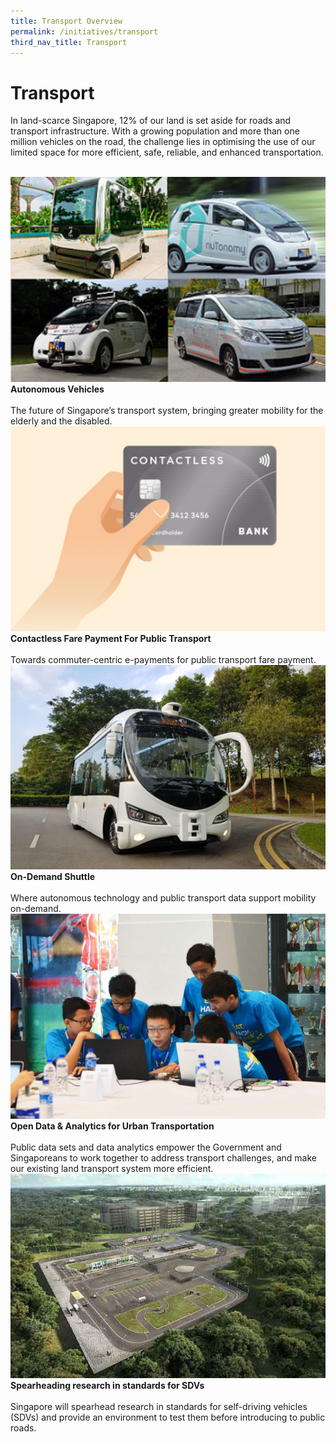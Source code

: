```yaml
---
title: Transport Overview
permalink: /initiatives/transport
third_nav_title: Transport
---
```

# Transport
In land-scarce Singapore, 12% of our land is set aside for roads and transport infrastructure. With a growing population and more than one million vehicles on the road, the challenge lies in optimising the use of our limited space for more efficient, safe, reliable, and enhanced transportation.

<br>
<div class="row">  
  <div class="column-c" > 
    <a href="/initiatives/transport/autonomous-vehicles" target="_blank"><img src="/images/initiatives/overview-pages/autonomous-vehicles.png"></a><br>
    <div class="header"><b>Autonomous Vehicles</b></div><br>
    <div class="para">The future of Singapore’s transport system, bringing greater mobility for the elderly and the disabled.</div>
  </div>
   <div class="column-c"> 
    <a href="/initiatives/transport/contactless-fare-payment" target="_blank"><img src="/images/initiatives/overview-pages/contactless-fare-payments.png"></a><br>
     <div class="header"><b>Contactless Fare Payment For Public Transport</b></div><br>
    <div class="para">Towards commuter-centric e-payments for public transport fare payment.</div>
  </div>
  <div class="column-c">  
    <a href="/initiatives/transport/on-demand-shuttle" target="_blank"><img src="/images/initiatives/overview-pages/on-demand-shuttle.png"></a><br>
    <div class="header"><b>On-Demand Shuttle</b></div><br>
    <div class="para">Where autonomous technology and public transport data support mobility on-demand.</div>
  </div>
	  </div>
<div class="row">  
  <div class="column-c" > 
    <a href="/initiatives/transport/open-data-analytics" target="_blank"><img src="/images/initiatives/overview-pages/urban-transportation-data.png"></a><br>
    <div class="header"><b>Open Data & Analytics for Urban Transportation</b></div><br>
    <div class="para">Public data sets and data analytics empower the Government and Singaporeans to work together to address transport challenges, and make our existing land transport system more efficient.</div>
  </div>
	   <div class="column-c"> 
    <a href="/initiatives/transport/cetran-test-circuit" target="_blank"><img src="/images/initiatives/overview-pages/cetran.png"></a><br>
     <div class="header"><b>Spearheading research in standards for SDVs
</b></div><br>
    <div class="para">Singapore will spearhead research in standards for self-driving vehicles (SDVs) and provide an environment to test them before introducing to public roads.</div>
  </div>      
</div>